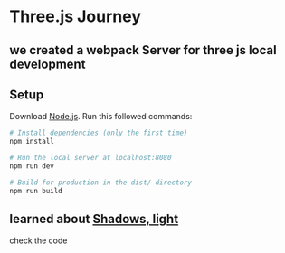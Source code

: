 # Three.js Journey

## we created a webpack Server for three js local development

## Setup

Download [Node.js](https://nodejs.org/en/download/).
Run this followed commands:

```bash
# Install dependencies (only the first time)
npm install

# Run the local server at localhost:8080
npm run dev

# Build for production in the dist/ directory
npm run build
```

## learned about [Shadows, light](https://threejs.org/docs/index.html?q=shadow#api/en/lights/shadows/LightShadow)

check the code
